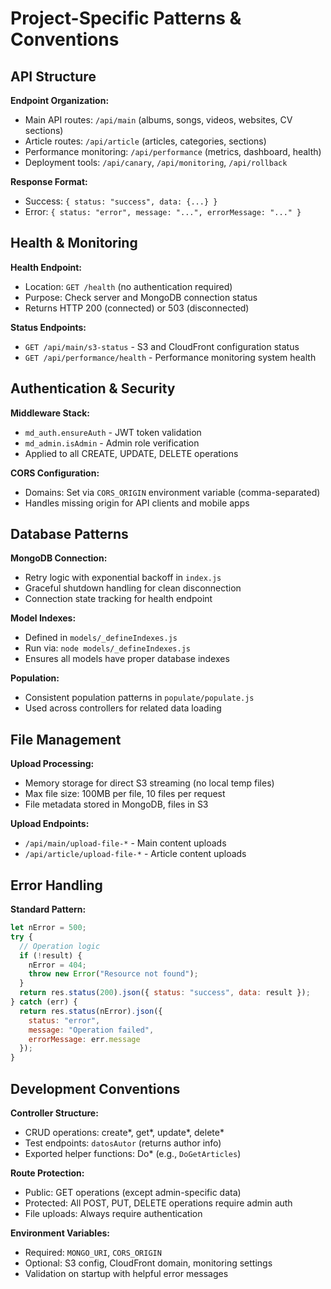 # Project-Specific Patterns & Conventions

## API Structure

**Endpoint Organization:**

- Main API routes: `/api/main` (albums, songs, videos, websites, CV sections)
- Article routes: `/api/article` (articles, categories, sections)
- Performance monitoring: `/api/performance` (metrics, dashboard, health)
- Deployment tools: `/api/canary`, `/api/monitoring`, `/api/rollback`

**Response Format:**

- Success: `{ status: "success", data: {...} }`
- Error: `{ status: "error", message: "...", errorMessage: "..." }`

## Health & Monitoring

**Health Endpoint:**

- Location: `GET /health` (no authentication required)
- Purpose: Check server and MongoDB connection status
- Returns HTTP 200 (connected) or 503 (disconnected)

**Status Endpoints:**

- `GET /api/main/s3-status` - S3 and CloudFront configuration status
- `GET /api/performance/health` - Performance monitoring system health

## Authentication & Security

**Middleware Stack:**

- `md_auth.ensureAuth` - JWT token validation
- `md_admin.isAdmin` - Admin role verification
- Applied to all CREATE, UPDATE, DELETE operations

**CORS Configuration:**

- Domains: Set via `CORS_ORIGIN` environment variable (comma-separated)
- Handles missing origin for API clients and mobile apps

## Database Patterns

**MongoDB Connection:**

- Retry logic with exponential backoff in `index.js`
- Graceful shutdown handling for clean disconnection
- Connection state tracking for health endpoint

**Model Indexes:**

- Defined in `models/_defineIndexes.js`
- Run via: `node models/_defineIndexes.js`
- Ensures all models have proper database indexes

**Population:**

- Consistent population patterns in `populate/populate.js`
- Used across controllers for related data loading

## File Management

**Upload Processing:**

- Memory storage for direct S3 streaming (no local temp files)
- Max file size: 100MB per file, 10 files per request
- File metadata stored in MongoDB, files in S3

**Upload Endpoints:**

- `/api/main/upload-file-*` - Main content uploads
- `/api/article/upload-file-*` - Article content uploads

## Error Handling

**Standard Pattern:**

```javascript
let nError = 500;
try {
  // Operation logic
  if (!result) {
    nError = 404;
    throw new Error("Resource not found");
  }
  return res.status(200).json({ status: "success", data: result });
} catch (err) {
  return res.status(nError).json({ 
    status: "error", 
    message: "Operation failed",
    errorMessage: err.message 
  });
}
```

## Development Conventions

**Controller Structure:**

- CRUD operations: create*, get*, update*, delete*
- Test endpoints: `datosAutor` (returns author info)
- Exported helper functions: Do* (e.g., `DoGetArticles`)

**Route Protection:**

- Public: GET operations (except admin-specific data)
- Protected: All POST, PUT, DELETE operations require admin auth
- File uploads: Always require authentication

**Environment Variables:**

- Required: `MONGO_URI`, `CORS_ORIGIN`
- Optional: S3 config, CloudFront domain, monitoring settings
- Validation on startup with helpful error messages
